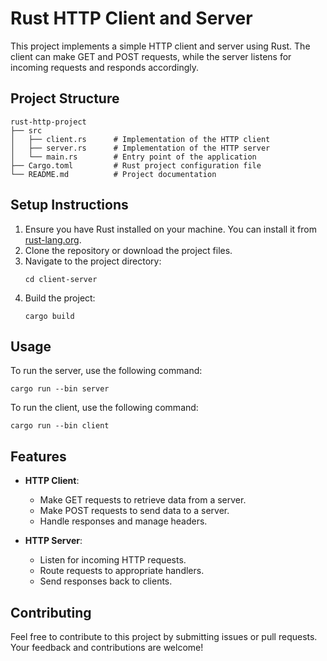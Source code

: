 # Rust HTTP Client and Server

This project implements a simple HTTP client and server using Rust. The client can make GET and POST requests, while the server listens for incoming requests and responds accordingly.

## Project Structure

```
rust-http-project
├── src
│   ├── client.rs      # Implementation of the HTTP client
│   ├── server.rs      # Implementation of the HTTP server
│   └── main.rs        # Entry point of the application
├── Cargo.toml         # Rust project configuration file
└── README.md          # Project documentation
```

## Setup Instructions

1. Ensure you have Rust installed on your machine. You can install it from [rust-lang.org](https://www.rust-lang.org/).
2. Clone the repository or download the project files.
3. Navigate to the project directory:
   ```
   cd client-server
   ```
4. Build the project:
   ```
   cargo build
   ```

## Usage

To run the server, use the following command:
```
cargo run --bin server
```

To run the client, use the following command:
```
cargo run --bin client
```

## Features

- **HTTP Client**: 
  - Make GET requests to retrieve data from a server.
  - Make POST requests to send data to a server.
  - Handle responses and manage headers.

- **HTTP Server**: 
  - Listen for incoming HTTP requests.
  - Route requests to appropriate handlers.
  - Send responses back to clients.

## Contributing

Feel free to contribute to this project by submitting issues or pull requests. Your feedback and contributions are welcome!